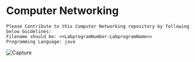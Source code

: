# Computer Networking

```
Please Contribute to this Computer Networking repository by following below Guidelines:
Filename should be: <<LabprogramNumber-LabprogramName>>
Programming Language: java
```
![Capture](https://user-images.githubusercontent.com/55646472/135707805-2c929a7a-5911-4067-beb3-284ca5c41238.PNG)
